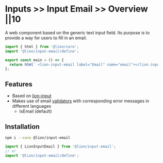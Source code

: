 # Inputs >> Input Email >> Overview ||10

A web component based on the generic text input field. Its purpose is to provide a way for users to fill in an email.

```js script
import { html } from '@lion/core';
import '@lion/input-email/define';
```

```js preview-story
export const main = () => {
  return html` <lion-input-email label="Email" name="email"></lion-input-email> `;
};
```

## Features

- Based on [lion-input](../input/overview.md)
- Makes use of email [validators](../../../docs/systems/form/validate.md) with corresponding error messages in different languages
  - IsEmail (default)

## Installation

```bash
npm i --save @lion/input-email
```

```js
import { LionInputEmail } from '@lion/input-email';
// or
import '@lion/input-email/define';
```
